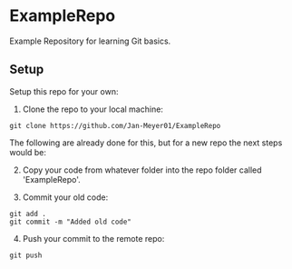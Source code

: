 # ExampleRepo
Example Repository for learning Git basics.

## Setup
Setup this repo for your own:

1. Clone the repo to your local machine:
```
git clone https://github.com/Jan-Meyer01/ExampleRepo
```

The following are already done for this, but for a new repo the next steps would be:

2. Copy your code from whatever folder into the repo folder called 'ExampleRepo'.

3. Commit your old code:
```
git add . 
git commit -m "Added old code"
```

4. Push your commit to the remote repo:
```
git push
```
